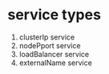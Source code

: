 # service types

1. clusterIp service
2. nodePport service
3. loadBalancer service
4. externalName service
